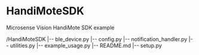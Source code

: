 # HandiMoteSDK
Microsense Vision HandiMote SDK example


/HandiMoteSDK
|-- ble_device.py
|-- config.py
|-- notification_handler.py
|-- utilities.py
|-- example_usage.py
|-- README.md
|-- setup.py



